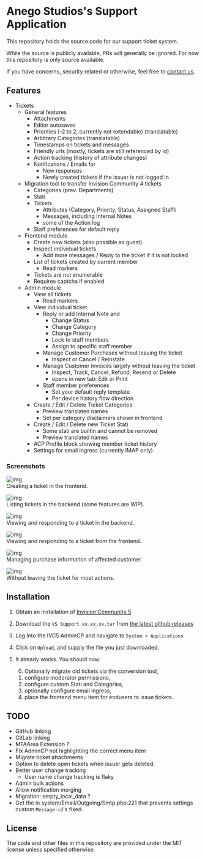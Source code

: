 # Anego Studios's Support Application

This repository holds the source code for our support ticket system. 

While the source is publicly available, PRs will generally be ignored. For now this repository is only source available.

If you have concerns, security related or otherwise, feel free to [contact us](https://www.vintagestory.at/support/).


## Features

- Tickets
	- General features
		- Attachments
		- Editor autosaves
		- Priorities (-2 to 2, currently not extendable) (translatable)
		- Arbitrary Categories (translatable)
		- Timestamps on tickets and messages
		- Friendly urls (mostly, tickets are still referenced by id)
		- Action tracking (history of attribute changes)
		- Notifications / Emails for
			- New responses
			- Newly created tickets if the issuer is not logged in
	- Migration tool to transfer Invision Community 4 tickets 
		- Categories (prev. Departments)
		- Stati
		- Tickets
			- Attributes (Category, Priority, Status, Assigned Staff)
			- Messages, including Internal Notes
			- some of the Action log
		- Staff preferences for default reply
	- Frontend module
		- Create new tickets (also possible as guest)
		- Inspect individual tickets
			- Add more messages / Reply to the ticket if it is not locked
		- List of tickets created by current member
			- Read markers
		- Tickets are not enumerable
		- Requires captcha if enabled
	- Admin module
		- View all tickets
			- Read markers
		- View individual ticket
			- Reply or add Internal Note and
				- Change Status
				- Change Category
				- Change Priority
				- Lock to staff members
				- Assign to specific staff member
			- Manage Customer Purchases without leaving the ticket
				- Inspect or Cancel / Reinstate
			- Manage Customer Invoices largely without leaving the ticket
				- Inspect, Track, Cancel, Refund, Resend or Delete
				- opens in new tab: Edit or Print
			- Staff member preferences
				- Set your default reply template
				- Per device history flow direction
		- Create / Edit / Delete Ticket Categories
			- Preview translated names
			- Set per category disclaimers shown in frontend
		- Create / Edit / Delete new Ticket Stati
			- Some stati are builtin and cannot be removed
			- Preview translated names
		- ACP Profile block showing member ticket history
		- Settings for email ingress (currently IMAP only)

### Screenshots

![img](.doc/ticket_create.jpg)  
Creating a ticket in the frontend.

![img](.doc/ticket_admin_list.jpg)  
Listing tickets in the backend (some features are WIP).

![img](.doc/ticket_admin_view.jpg)  
Viewing and responding to a ticket in the backend.

![img](.doc/ticket_view.jpg)  
Viewing and responding to a ticket from the frontend.

![img](.doc/ticket_admin_view_purchases.jpg)  
Managing purchase information of affected customer.

![img](.doc/ticket_admin_view_purchases_overlay.jpg)  
Without leaving the ticket for most actions.

## Installation

1. Obtain an installation of [Invision Community 5](https://invisioncommunity.com/)
2. Download the `VS Support xx.xx.xx.tar` from [the latest github releases](https://github.com/anegostudios/IVC5-Support-Application/releases/latest)
3. Log into the IVC5 AdminCP and navigate to `System > Applications`
4. Click on `Upload`, and supply the file you just downloaded.
5. It already works. You should now:

	0. Optionally migrate old tickets via the conversion tool,
	1. configure moderator permissions,
	2. configure custom Stati and Categories,
	3. optionally configure email ingress,
	4. place the frontend menu item for endusers to issue tickets.

## TODO

- GitHub linking
- GitLab linking
- MFAArea Extension ?
- Fix AdminCP not highlighting the correct menu item
- Migrate ticket attachments
- Option to delete open tickets when issuer gets deleted.
- Better user change tracking
	- User name change tracking is flaky
- Admin bulk actions
- Allow notification merging
- Migration: empty_local_data ?
- Get the in system/Email/Outgoing/Smtp.php:221 that prevents settings custom `Message-id`'s fixed.


## License

The code and other files in this repository are provided under the MIT license unless specified otherwise.
